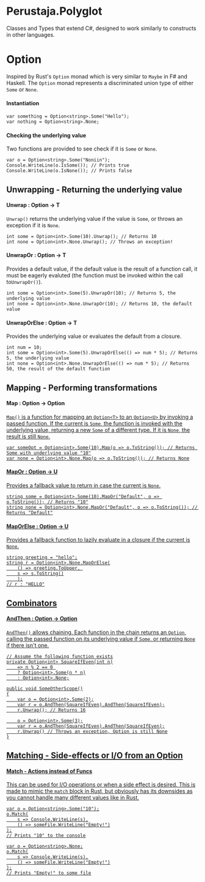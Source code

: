 # Perustaja.Polyglot
Classes and Types that extend C#, designed to work similarly to constructs in other languages.

# Option
Inspired by Rust's ```Option``` monad which is very similar to ```Maybe``` in F# and Haskell. 
The ```Option``` monad represents a discriminated union type of either ```Some``` or ```None```.

#### Instantiation
```
var something = Option<string>.Some("Hello");
var nothing = Option<string>.None;
```

#### Checking the underlying value
Two functions are provided to see check if it is ```Some``` or ```None```.
```
var o = Option<string>.Some("Noniin");
Console.WriteLine(o.IsSome()); // Prints true
Console.WriteLine(o.IsNone()); // Prints false
```

## Unwrapping - Returning the underlying value

#### Unwrap : Option<T> -> T
```Unwrap()``` returns the underlying value if the value is ```Some```, or throws an exception if it is ```None```.
```
int some = Option<int>.Some(10).Unwrap(); // Returns 10
int none = Option<int>.None.Unwrap(); // Throws an exception!
```

#### UnwrapOr : Option<T> -> T
Provides a default value, if the default value is the result of a function call, it must be eagerly evaluted (the function must be invoked within the call to```UnwrapOr()```).
```
int some = Option<int>.Some(5).UnwrapOr(10); // Returns 5, the underlying value
int none = Option<int>.None.UnwrapOr(10); // Returns 10, the default value
```

#### UnwrapOrElse : Option<T> -> T
Provides the underlying value or evaluates the default from a closure.
```
int num = 10;
int some = Option<int>.Some(5).UnwrapOrElse(() => num * 5); // Returns 5, the underlying value
int none = Option<int>.None.UnwrapOrElse(() => num * 5); // Returns 50, the result of the default function
```

## Mapping - Performing transformations

#### Map : Option<T> -> Option<U>
```Map()``` is a function for mapping an ```Option<T>``` to an ```Option<U>``` by invoking a passed function. If the current is ```Some```, the function is invoked
with the underlying value, returning a new ```Some``` of a different type. If it is ```None```, the result is still ```None```.
```
var someOpt = Option<int>.Some(10).Map(o => o.ToString()); // Returns Some with underlying value "10"
var none = Option<int>.None.Map(o => o.ToString()); // Returns None
```

#### MapOr : Option<T> -> U
Provides a fallback value to return in case the current is ```None```.
```
string some = Option<int>.Some(10).MapOr("Default", o => o.ToString()); // Returns "10"
string none = Option<int>.None.MapOr("Default", o => o.ToString()); // Returns "Default"
```

#### MapOrElse : Option<T> -> U
Provides a fallback function to lazily evaluate in a closure if the current is ```None```.
```
string greeting = "hello";
string r = Option<int>.None.MapOrElse(
    () => greeting.ToUpper, 
    s => s.ToString()
    );
// r : "HELLO"
```

## Combinators

#### AndThen : Option<T> -> Option<U>
```AndThen()``` allows chaining. Each function in the chain returns an ```Option```, calling the passed function on its underlying value if ```Some```, or returning ```None``` if there isn't one.
```
// Assume the following function exists
private Option<int> SquareIfEven(int n)
    => n % 2 == 0 
    ? Option<int>.Some(n * n)
    : Option<int>.None;

public void SomeOtherScope()
{
    var o = Option<int>.Some(2);
    var r = o.AndThen(SquareIfEven).AndThen(SquareIfEven);
    r.Unwrap(); // Returns 16

    o = Option<int>.Some(3);
    var r = o.AndThen(SquareIfEven).AndThen(SquareIfEven);
    r.Unwrap() // Throws an exception, Option is still None
}
```

## Matching - Side-effects or I/O from an Option

#### Match - Actions instead of Funcs
This can be used for I/O operations or when a side effect is desired. This is made to mimic
the ```match``` block in Rust, but obviously has its downsides as you cannot handle many different values
like in Rust. 
```
var o = Option<string>.Some("10");
o.Match(
    s => Console.WriteLine(s),
    () => someFile.WriteLine("Empty!")
);
// Prints "10" to the console

var o = Option<string>.None;
o.Match(
    s => Console.WriteLine(s),
    () => someFile.WriteLine("Empty!")
);
// Prints "Empty!" to some file
```